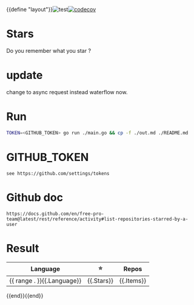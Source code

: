 {{define "layout"}}![test](https://github.com/AlphaWong/Stars/workflows/test/badge.svg)[![codecov](https://codecov.io/gh/AlphaWong/Stars/branch/master/graph/badge.svg?token=xuILexY8TD)](https://codecov.io/gh/AlphaWong/Stars)
# Stars
Do you remember what you star ?

# update
change to async request instead waterflow now.

# Run 
```sh
TOKEN=<GITHUB_TOKEN> go run ./main.go && cp -f ./out.md ./README.md
```

# GITHUB_TOKEN
```
see https://github.com/settings/tokens
```

# Github doc
```
https://docs.github.com/en/free-pro-team@latest/rest/reference/activity#list-repositories-starred-by-a-user
```
# Result
Language|⭐️|Repos
---|---|---
{{ range . }}{{.Language}}|{{.Stars}}|{{.Items}}
{{end}}{{end}}
